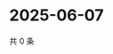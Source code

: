 # 2025-06-07

共 0 条

<!-- BEGIN ZHIHUVIDEO -->
<!-- 最后更新时间 Sat Jun 07 2025 06:11:03 GMT+0800 (China Standard Time) -->

<!-- END ZHIHUVIDEO -->
